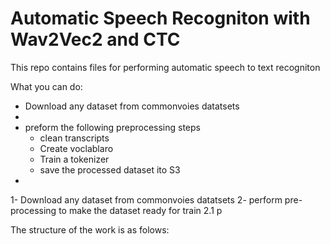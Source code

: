 # Automatic Speech Recogniton with Wav2Vec2 and CTC  

This repo contains files for performing automatic speech to text recogniton

What you can do: 
<ul>
  <li>Download any dataset from commonvoies datatsets<li>
  <li>preform the following preprocessing steps<ul>
    <li>clean transcripts</li>
    <li>Create voclablaro</li>
    <li>Train a tokenizer</li>
    <li>save the processed dataset ito S3</li>
    </ul>
    <li>
  
  </ul>


1- Download any dataset from commonvoies datatsets
  2- perform pre-processing to make the dataset ready for train
      2.1 p



The structure of the work is as folows:
